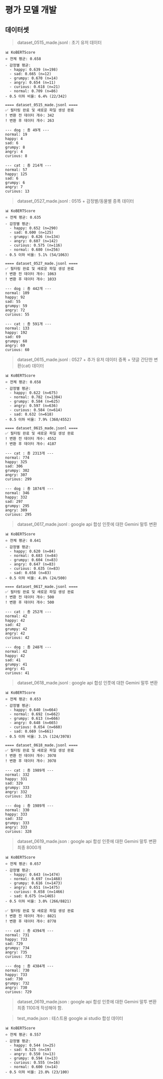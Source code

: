 # 평가 모델 개발
## 데이터셋 
> dataset_0515_made.jsonl : 초기 유저 데이터
```
📊 KoBERTScore
⭐ 전체 평균: 0.658
- 감정별 평균:
  - happy: 0.639 (n=198)
  - sad: 0.665 (n=12)
  - grumpy: 0.670 (n=14)
  - angry: 0.654 (n=11)
  - curious: 0.618 (n=21)
  - normal: 0.709 (n=86)
- 0.5 이하 비율: 6.4% (22/342)

==== dataset_0515_made.jsonl ====
✅ 필터링 완료 및 새로운 파일 생성 완료
! 변환 전 데이터 개수: 342
! 변환 후 데이터 개수: 263

--- dog : 총 49개 ---
normal: 19
happy: 4
sad: 6
grumpy: 8
angry: 4
curious: 8

--- cat : 총 214개 ---
normal: 57
happy: 125
sad: 6
grumpy: 6
angry: 7
curious: 13
```

> dataset_0527_made.jsonl : 0515 + 감정별/동물별 증폭 데이터
```
📊 KoBERTScore
⭐ 전체 평균: 0.635
- 감정별 평균:
  - happy: 0.652 (n=290)
  - sad: 0.600 (n=125)
  - grumpy: 0.626 (n=134)
  - angry: 0.607 (n=142)
  - curious: 0.575 (n=116)
  - normal: 0.680 (n=256)
- 0.5 이하 비율: 5.1% (54/1063)

==== dataset_0527_made.jsonl ====
✅ 필터링 완료 및 새로운 파일 생성 완료
! 변환 전 데이터 개수: 1063
! 변환 후 데이터 개수: 1033

--- dog : 총 442개 ---
normal: 109
happy: 92
sad: 55
grumpy: 59
angry: 72
curious: 55

--- cat : 총 591개 ---
normal: 133
happy: 192
sad: 69
grumpy: 68
angry: 69
curious: 60
```

> dataset_0615_made.jsonl : 0527 + 추가 유저 데이터 증폭 + 댓글 간단한 변환(cat) 데이터
```
📊 KoBERTScore
⭐ 전체 평균: 0.658
- 감정별 평균:
  - happy: 0.622 (n=675)
  - normal: 0.782 (n=1384)
  - grumpy: 0.584 (n=625)
  - angry: 0.597 (n=636)
  - curious: 0.584 (n=614)
  - sad: 0.632 (n=618)
- 0.5 이하 비율: 7.9% (360/4552)

==== dataset_0615_made.jsonl ====
✅ 필터링 완료 및 새로운 파일 생성 완료
! 변환 전 데이터 개수: 4552
! 변환 후 데이터 개수: 4187

--- cat : 총 2313개 ---
normal: 774
happy: 325
sad: 306
grumpy: 302
angry: 307
curious: 299

--- dog : 총 1874개 ---
normal: 346
happy: 332
sad: 297
grumpy: 295
angry: 309
curious: 295
```
> dataset_0617_made.jsonl : google api 합성 인풋에 대한 Gemini 말투 변환
```
📊 KoBERTScore
⭐ 전체 평균: 0.641
- 감정별 평균:
  - happy: 0.620 (n=84)
  - normal: 0.683 (n=84)
  - grumpy: 0.604 (n=83)
  - angry: 0.647 (n=83)
  - curious: 0.635 (n=83)
  - sad: 0.658 (n=83)
- 0.5 이하 비율: 4.8% (24/500)

==== dataset_0617_made.jsonl ====
✅ 필터링 완료 및 새로운 파일 생성 완료
! 변환 전 데이터 개수: 500
! 변환 후 데이터 개수: 500

--- cat : 총 252개 ---
normal: 42
happy: 42
sad: 42
grumpy: 42
angry: 42
curious: 42

--- dog : 총 248개 ---
normal: 42
happy: 42
sad: 41
grumpy: 41
angry: 41
curious: 41
```

> dataset_0618_made.jsonl : google api 합성 인풋에 대한 Gemini 말투 변환
```
📊 KoBERTScore
⭐ 전체 평균: 0.653
- 감정별 평균:
  - happy: 0.640 (n=664)
  - normal: 0.692 (n=662)
  - grumpy: 0.613 (n=666)
  - angry: 0.648 (n=665)
  - curious: 0.654 (n=660)
  - sad: 0.669 (n=661)
- 0.5 이하 비율: 3.1% (124/3978)

==== dataset_0618_made.jsonl ====
✅ 필터링 완료 및 새로운 파일 생성 완료
! 변환 전 데이터 개수: 3978
! 변환 후 데이터 개수: 3978

--- cat : 총 1989개 ---
normal: 332
happy: 331
sad: 329
grumpy: 333
angry: 332
curious: 332

--- dog : 총 1989개 ---
normal: 330
happy: 333
sad: 332
grumpy: 333
angry: 333
curious: 328
```

> dataset_0619_made.json : google api 합성 인풋에 대한 Gemini 말투 변환 최종 8000개
```
📊 KoBERTScore
⭐ 전체 평균: 0.657
- 감정별 평균:
  - happy: 0.643 (n=1474)
  - normal: 0.697 (n=1468)
  - grumpy: 0.616 (n=1473)
  - angry: 0.651 (n=1475)
  - curious: 0.658 (n=1466)
  - sad: 0.675 (n=1465)
- 0.5 이하 비율: 3.0% (266/8821)

✅ 필터링 완료 및 새로운 파일 생성 완료
! 변환 전 데이터 개수: 8821
! 변환 후 데이터 개수: 8778

--- cat : 총 4394개 ---
normal: 731
happy: 733
sad: 729
grumpy: 734
angry: 735
curious: 732

--- dog : 총 4384개 ---
normal: 730
happy: 733
sad: 730
grumpy: 732
angry: 730
curious: 729
```

> dataset_0619_made.json : google api 합성 인풋에 대한 Gemini 말투 변환 최종 1100개
작성해야 함. 

> test_made.json : 테스트용 google ai studio 합성 데이터
```
📊 KoBERTScore
⭐ 전체 평균: 0.557
- 감정별 평균:
  - happy: 0.544 (n=25)
  - sad: 0.525 (n=19)
  - angry: 0.550 (n=13)
  - grumpy: 0.594 (n=13)
  - curious: 0.555 (n=16)
  - normal: 0.600 (n=14)
- 0.5 이하 비율: 23.0% (23/100)
```
